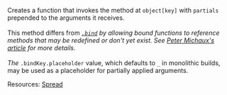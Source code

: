 Creates a function that invokes the method at <code>object[key]</code> with <code>partials</code> prepended to the arguments it receives.<br><br>This method differs from <a href="#bind"><code>_.bind</code></a> by allowing bound functions to reference methods that may be redefined or don't yet exist. See <a href="http://peter.michaux.ca/articles/lazy-function-definition-pattern">Peter Michaux's article</a> for more details.<br><br>The <code>_.bindKey.placeholder</code> value, which defaults to <code>\_</code> in monolithic builds, may be used as a placeholder for partially applied arguments.

Resources: [Spread](https://developer.mozilla.org/docs/Web/JavaScript/Reference/Operators/Spread_syntax)
